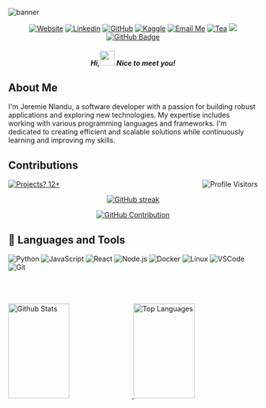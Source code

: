 ![banner](img/banner.png)

<div align="center">

[![Website](https://img.shields.io/badge/-Website-4B9AE5?style=flat&logo=Website&logoColor=white&link=https://jmabiala.com/)](https://jmabiala.com/)
[![Linkedin](https://img.shields.io/badge/-LinkedIn-306EA8?style=flat&logo=Linkedin&logoColor=white&link=https://www.linkedin.com/in/jeremie-nlandu/)](https://www.linkedin.com/in/jeremie-nlandu/) 
[![GitHub](https://img.shields.io/badge/-GitHub-2F2F2F?style=flat&logo=github&logoColor=white&link=https://github.com/jnlandu)](https://github.com/jnlandu/)
[![Kaggle](https://img.shields.io/badge/-Kaggle-5DB0DB?style=flat&logo=Kaggle&logoColor=white&link=https://www.kaggle.com/jnlandu)](https://www.kaggle.com/jnlandu)
[![Email Me](https://img.shields.io/badge/-Email-676767?style=flat&logo=google-scholar&logoColor=white&link=mailto:jeremy@aimsammi.org)](mailto:jeremy@aimsammi.org)
[![Tea](https://img.shields.io/badge/-Buy_me_a_tea-yellow?style=flat&logo=buymeacoffee&logoColor=white&link=https://www.buymeacoffee.com/jnlandu)](https://www.buymeacoffee.com/jnlandu)
<a href="https://github.com/jnlandu/github-profile-views-counter"><img src="https://komarev.com/ghpvc/?username=jnlandu"></a>
<a href="https://github.com/jnlandu?tab=followers"><img src="https://img.shields.io/github/followers/jnlandu?label=Followers&style=social" alt="GitHub Badge"></a>
</div>


<h5 align="center">Hi,<img src="https://raw.githubusercontent.com/MartinHeinz/MartinHeinz/master/wave.gif" width="30px"> Nice to meet you!</h5>
<h3 align="center"></h3>

## About Me
  
I'm Jeremie Nlandu, a software developer with a passion for building robust applications and exploring new technologies. My expertise includes working with various programming languages and frameworks. I'm dedicated to creating efficient and scalable solutions while continuously learning and improving my skills.
</div>

## Contributions
<a href="https://github.com/jnlandu">
  <img align="right" src="https://komarev.com/ghpvc/?username=jnlandu&label=Visitors&color=4B88F6&style=flat" alt="Profile Visitors" />
</a>

[![Projects? 12+](https://img.shields.io/badge/Projects-12%2B-4B88F6?style=flat)](https://github.com/jnlandu)

<p align="center">
  <a href="https://github.com/jnlandu">
    <img src="https://github-readme-streak-stats.herokuapp.com/?user=jnlandu&theme=react&border=4B88F6&background=0D1117" alt="GitHub streak"/>
  </a>
</p>

<p align="center">
  <a href="https://github.com/jnlandu">
    <img src="https://github-profile-summary-cards.vercel.app/api/cards/profile-details?username=jnlandu&theme=github_dark&border=4B88F6" alt="GitHub Contribution"/>
  </a>
</p>


## 🧰 Languages and Tools

![Python](https://img.shields.io/badge/Python-F0DB4F?style=for-the-badge&labelColor=black&logo=python&logoColor=F0DB4F)
![JavaScript](https://img.shields.io/badge/JavaScript-F7DF1E?style=for-the-badge&labelColor=black&logo=javascript&logoColor=F7DF1E)
![React](https://img.shields.io/badge/React-61DAFB?style=for-the-badge&labelColor=black&logo=react&logoColor=61DAFB)
![Node.js](https://img.shields.io/badge/Node.js-339933?style=for-the-badge&labelColor=black&logo=nodedotjs&logoColor=339933)
![Docker](https://img.shields.io/badge/Docker-4B88F6?style=for-the-badge&logo=docker&logoColor=4B88F6)
![Linux](https://img.shields.io/badge/Linux-F0DB4F?style=for-the-badge&logo=linux&logoColor=F0DB4F)
![VSCode](https://img.shields.io/badge/Visual_Studio-4B88F6?style=for-the-badge&logo=visual%20studio&logoColor=white)
![Git](https://img.shields.io/badge/Git-F05032?style=for-the-badge&logo=git&logoColor=white)

<br />
<br />
<br />

<a> 
  <a href="https://github.com/jnlandu">
    <img alt="Github Stats" src="https://denvercoder1-github-readme-stats.vercel.app/api?username=jnlandu&show_icons=true&count_private=true&theme=react&border_color=4B88F6&bg_color=0D1117&title_color=4B88F6&icon_color=4B88F6" height="192px" width="49.5%"/>
  </a>
  <a href="https://github.com/jnlandu">
    <img alt="Top Languages" src="https://denvercoder1-github-readme-stats.vercel.app/api/top-langs/?username=jnlandu&langs_count=8&layout=compact&theme=react&border_color=4B88F6&bg_color=0D1117&title_color=4B88F6&icon_color=4B88F6" height="192px" width="49.5%"/>
  </a>
  <br/>
</a>